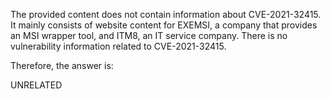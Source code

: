 The provided content does not contain information about CVE-2021-32415. It mainly consists of website content for EXEMSI, a company that provides an MSI wrapper tool, and ITM8, an IT service company. There is no vulnerability information related to CVE-2021-32415.

Therefore, the answer is:

UNRELATED